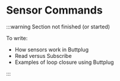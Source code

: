 # Sensor Commands

:::warning Section not finished (or started)

To write:

- How sensors work in Buttplug
- Read versus Subscribe
- Examples of loop closure using Buttplug 

:::